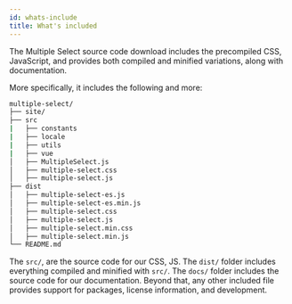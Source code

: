 ```yaml
---
id: whats-include
title: What's included
---
```


The Multiple Select source code download includes the precompiled CSS, JavaScript, and provides both compiled and minified variations, along with documentation.

<div id="codefund"></div>

More specifically, it includes the following and more:

```bash
multiple-select/
├── site/
├── src
|   ├── constants
|   ├── locale
|   ├── utils
|   ├── vue
│   ├── MultipleSelect.js
│   ├── multiple-select.css
│   ├── multiple-select.js
├── dist
│   ├── multiple-select-es.js
│   ├── multiple-select-es.min.js
│   ├── multiple-select.css
│   ├── multiple-select.js
│   ├── multiple-select.min.css
│   ├── multiple-select.min.js
└── README.md
```

The `src/`, are the source code for our CSS, JS. The `dist/` folder includes everything compiled and minified with `src/`. The `docs/` folder includes the source code for our documentation. Beyond that, any other included file provides support for packages, license information, and development.
